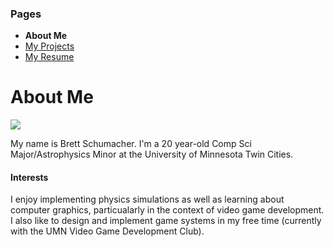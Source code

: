 ### Pages
- **About Me**
- [My Projects](/Portfolio/Projects/)
- [My Resume](/Portfolio/Resume.pdf)

# About Me

![](https://user-images.githubusercontent.com/66701198/138022866-2e05cead-6bd3-4b72-8d50-a53a98d427a2.png)

My name is Brett Schumacher. I'm a 20 year-old Comp Sci Major/Astrophysics Minor at the University of Minnesota Twin Cities.

#### Interests

I enjoy implementing physics simulations as well as learning about computer graphics, particualarly in the context of video game development. 
I also like to design and implement game systems in my free time (currently with the UMN Video Game Development Club).
